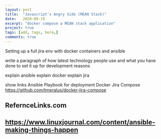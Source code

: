 ```yaml
---
layout: post
title:  "Javascript's Angry Side (MEAN Stack)"
date:   2020-09-19
excerpt: "docker compose a MEAN stack application"
project: true
tags: [add, tags, here,]
comments: true
---
```


Setting up a full jira env with docker containers and ansible

write a paragraph of how latest technology people use
and what you have done to set it up for development reasons

explain ansible
explain docker
explain jira

show links
Ansible Playbook for deployment
Docker Jira Compose  https://github.com/tmeralus/docker-jira-compose

## RefernceLinks.com
## https://www.linuxjournal.com/content/ansible-making-things-happen
